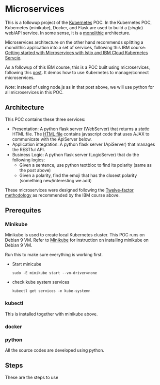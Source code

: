 # Microservices

This is a followup project of the [Kubernetes](../Kubernetes) POC. In the Kubernetes POC, Kubernetes (minikube), Docker,
and Flask are used to build a (_single_) web/API service. In some sense, it is a [monolithic](https://articles.microservices.com/monolithic-vs-microservices-architecture-5c4848858f59) 
architecture. 

Microservices architecture on the other hand recommends splitting a monolithic application into a set of
services, following this IBM course: [Getting started with Microservices with Istio and IBM Cloud Kubernetes Servcie](https://courses.cognitiveclass.ai/courses/course-v1:CognitiveClass+CO0301EN+v1/courseware/c6f50877575841a78bb9d60641744f22/55c0eac8ee994eb5888e6c2057ea2f15/).

As a followup of this IBM course, this is a POC built using microservices, following 
this [post](https://www.freecodecamp.org/news/learn-kubernetes-in-under-3-hours-a-detailed-guide-to-orchestrating-containers-114ff420e882/). It
demos how to use Kubernetes to manage/connect microservices. 

_Note_: instead of using node.js as in that post above, we will use python for all microservices in this POC.

## Architecture

This POC contains these three services:
* Presentation: A python flask server (WebServer) that returns a _static_ HTML file. The [HTML file](WebServer/templates/sentiment.html) contains
javascript code that uses AJAX to communicate with the ApiServer below.
* Application integration: A python flask server (ApiServer) that manages the RESTful API.
* Business Logic: A python flask server (LogicServer) that do the following logics:
    * Given a sentence, use python textbloc to find its polarity (same as the post above)
    * Given a polarity, find the emoji that has the closest polarity (something new/interesting we add)
    
These microservices were designed following the [Twelve-factor methodology](https://www.12factor.net/) as recommended by the IBM course above.

## Prerequites
### Minikube
Minikube is used to create local Kubernetes cluster. This POC runs on Debian 9 VM. Refer to [Minikube](../Kubernetes/README.md) for
instruction on installing minikube on Debian 9 VM. 

Run this to make sure everything is working first.

* Start minicube

    ```sudo -E minikube start --vm-driver=none```
* check kube system services

    ```kubectl get services -n kube-systemn```
### kubectl
This is installed together with minikube above.

### docker

### python
All the source codes are developed using python.

   
## Steps
These are the steps to use